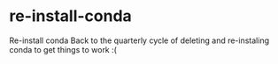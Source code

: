 # re-install-conda
Re-install conda
Back to the quarterly cycle of deleting and re-instaling conda to get things to work :(
